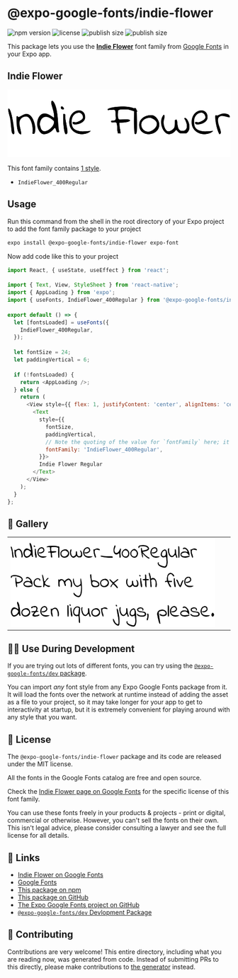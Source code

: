 # @expo-google-fonts/indie-flower

![npm version](https://flat.badgen.net/npm/v/@expo-google-fonts/indie-flower)
![license](https://flat.badgen.net/github/license/expo/google-fonts)
![publish size](https://flat.badgen.net/packagephobia/install/@expo-google-fonts/indie-flower)
![publish size](https://flat.badgen.net/packagephobia/publish/@expo-google-fonts/indie-flower)

This package lets you use the [**Indie Flower**](https://fonts.google.com/specimen/Indie+Flower) font family from [Google Fonts](https://fonts.google.com/) in your Expo app.

## Indie Flower

![Indie Flower](./font-family.png)

This font family contains [1 style](#-gallery).

- `IndieFlower_400Regular`

## Usage

Run this command from the shell in the root directory of your Expo project to add the font family package to your project
```sh
expo install @expo-google-fonts/indie-flower expo-font
```

Now add code like this to your project
```js
import React, { useState, useEffect } from 'react';

import { Text, View, StyleSheet } from 'react-native';
import { AppLoading } from 'expo';
import { useFonts, IndieFlower_400Regular } from '@expo-google-fonts/indie-flower';

export default () => {
  let [fontsLoaded] = useFonts({
    IndieFlower_400Regular,
  });

  let fontSize = 24;
  let paddingVertical = 6;

  if (!fontsLoaded) {
    return <AppLoading />;
  } else {
    return (
      <View style={{ flex: 1, justifyContent: 'center', alignItems: 'center' }}>
        <Text
          style={{
            fontSize,
            paddingVertical,
            // Note the quoting of the value for `fontFamily` here; it expects a string!
            fontFamily: 'IndieFlower_400Regular',
          }}>
          Indie Flower Regular
        </Text>
      </View>
    );
  }
};

```

## 🔡 Gallery


||||
|-|-|-|
|![IndieFlower_400Regular](./IndieFlower_400Regular.ttf.png)||||


## 👩‍💻 Use During Development

If you are trying out lots of different fonts, you can try using the [`@expo-google-fonts/dev` package](https://github.com/expo/google-fonts/tree/master/font-packages/dev#readme).

You can import *any* font style from any Expo Google Fonts package from it. It will load the fonts
over the network at runtime instead of adding the asset as a file to your project, so it may take longer
for your app to get to interactivity at startup, but it is extremely convenient
for playing around with any style that you want.

## 📖 License

The `@expo-google-fonts/indie-flower` package and its code are released under the MIT license.

All the fonts in the Google Fonts catalog are free and open source.

Check the [Indie Flower page on Google Fonts](https://fonts.google.com/specimen/Indie+Flower) for the specific license of this font family.

You can use these fonts freely in your products & projects - print or digital, commercial or otherwise. However, you can't sell the fonts on their own. This isn't legal advice, please consider consulting a lawyer and see the full license for all details.

## 🔗 Links

- [Indie Flower on Google Fonts](https://fonts.google.com/specimen/Indie+Flower)
- [Google Fonts](https://fonts.google.com/)
- [This package on npm](https://www.npmjs.com/package/@expo-google-fonts/indie-flower)
- [This package on GitHub](https://github.com/expo/google-fonts/tree/master/font-packages/indie-flower)
- [The Expo Google Fonts project on GitHub](https://github.com/expo/google-fonts)
- [`@expo-google-fonts/dev` Devlopment Package](https://github.com/expo/google-fonts/tree/master/font-packages/dev)

## 🤝 Contributing

Contributions are very welcome! This entire directory, including what you are reading now, was generated from code. Instead of submitting PRs to this directly, please make contributions to [the generator](https://github.com/expo/google-fonts/tree/master/packages/generator) instead.

